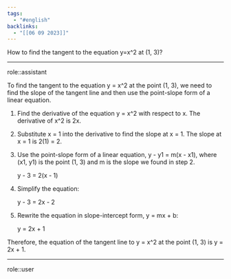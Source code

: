```yaml
---
tags:
  - "#english"
backlinks:
  - "[[06 09 2023]]"
---
```

How to find the tangent to the equation y=x^2 at (1, 3)?

<hr class="__chatgpt_plugin">

role::assistant

To find the tangent to the equation y = x^2 at the point (1, 3), we need to find the slope of the tangent line and then use the point-slope form of a linear equation.

1. Find the derivative of the equation y = x^2 with respect to x. The derivative of x^2 is 2x.

2. Substitute x = 1 into the derivative to find the slope at x = 1. The slope at x = 1 is 2(1) = 2.

3. Use the point-slope form of a linear equation, y - y1 = m(x - x1), where (x1, y1) is the point (1, 3) and m is the slope we found in step 2.

   y - 3 = 2(x - 1)

4. Simplify the equation:

   y - 3 = 2x - 2

5. Rewrite the equation in slope-intercept form, y = mx + b:

   y = 2x + 1

Therefore, the equation of the tangent line to y = x^2 at the point (1, 3) is y = 2x + 1.

<hr class="__chatgpt_plugin">

role::user

